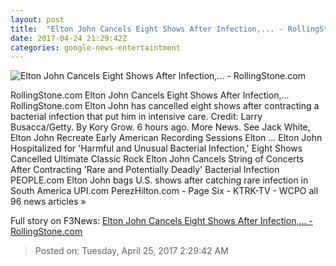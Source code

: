 ```yaml
---
layout: post
title:  "Elton John Cancels Eight Shows After Infection,... - RollingStone.com"
date: 2017-04-24 21:29:42Z
categories: google-news-entertaintment
---
```


![Elton John Cancels Eight Shows After Infection,... - RollingStone.com](http://img.wennermedia.com/social/rs-elton-john-412bb2b7-3c39-4730-946f-91d28cd5d479.jpg)

RollingStone.com Elton John Cancels Eight Shows After Infection,... RollingStone.com Elton John has cancelled eight shows after contracting a bacterial infection that put him in intensive care. Credit: Larry Busacca/Getty. By Kory Grow. 6 hours ago. More News. See Jack White, Elton John Recreate Early American Recording Sessions Elton ... Elton John Hospitalized for 'Harmful and Unusual Bacterial Infection,' Eight Shows Cancelled Ultimate Classic Rock Elton John Cancels String of Concerts After Contracting 'Rare and Potentially Deadly' Bacterial Infection PEOPLE.com Elton John bags U.S. shows after catching rare infection in South America UPI.com PerezHilton.com - Page Six - KTRK-TV - WCPO all 96 news articles »


Full story on F3News: [Elton John Cancels Eight Shows After Infection,... - RollingStone.com](http://www.f3nws.com/n/rqGh2H)

> Posted on: Tuesday, April 25, 2017 2:29:42 AM
